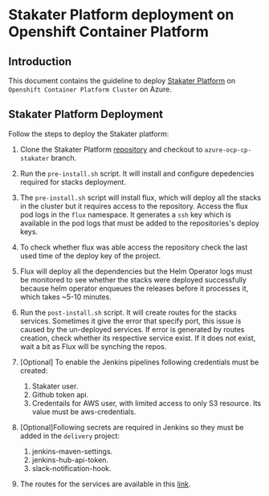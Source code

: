 # Stakater Platform deployment on Openshift Container Platform

## Introduction

This document contains the guideline to deploy [Stakater Platform](https://github.com/stakater/StakaterPlatform) on `Openshift Container Platform Cluster` on Azure.

## Stakater Platform Deployment

Follow the steps to deploy the Stakater platform:

1. Clone the Stakater Platform [repository](https://github.com/stakater/StakaterPlatform) and checkout to `azure-ocp-cp-stakater` branch.

2. Run the `pre-install.sh` script. It will install and configure depedencies required for stacks deployment.

3. The `pre-install.sh` script will install flux, which will deploy all the stacks in the cluster but it requires access to the repository. Access the flux pod logs in the `flux` namespace. It generates a `ssh` key which is available in the pod logs that must be added to the repositories's deploy keys.

4. To check whether flux was able access the repository check the last used time of the deploy key of the project.

5. Flux will deploy all the dependencies but the Helm Operator logs must be monitored to see whether the stacks were deployed successfully because helm operator enqueues the releases before it processes it, which takes ~5-10 minutes.

6. Run the `post-install.sh` script. It will create routes for the stacks services. Sometimes it give the error that specify port, this issue is caused by the un-deployed services. If error is generated by routes creation, check whether its respective service exist. If it does not exist, wait a bit as Flux will be synching the repos.

7. [Optional] To enable the Jenkins pipelines following credentials must be created:

    1. Stakater user.
    2. Github token api.
    3. Credentails for AWS user, with limited access to only S3 resource. Its value must be aws-credentials.

8. [Optional]Following secrets are required in Jenkins so they must be added in the `delivery` project:

    1. jenkins-maven-settings.
    2. jenkins-hub-api-token.
    3. slack-notification-hook.

9. The routes for the services are available in this [link](/content/workshop/routes).